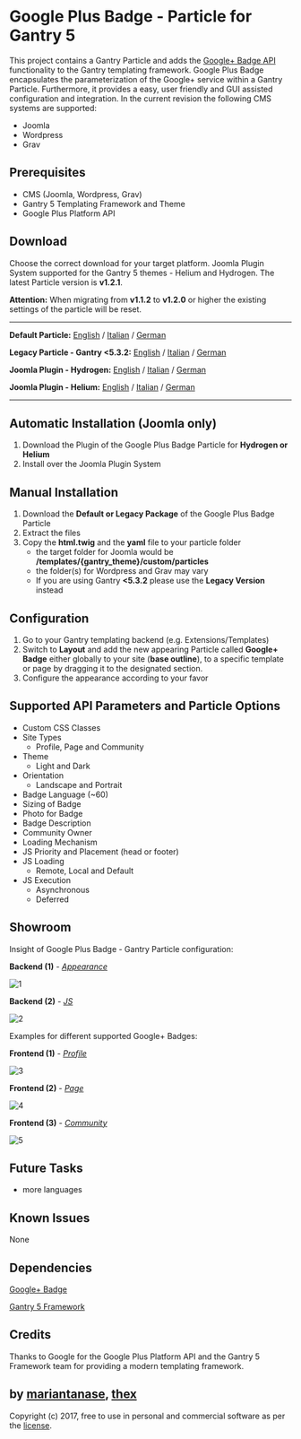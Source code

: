 # Google Plus Badge - Particle for Gantry 5
This project contains a Gantry Particle and adds the [Google+ Badge API](https://developers.google.com/+/web/badge/) functionality to the Gantry templating framework. Google Plus Badge encapsulates the parameterization of the Google+ service within a Gantry Particle. Furthermore, it provides a easy, user friendly and GUI assisted configuration and integration. In the current revision the following CMS systems are supported:
* Joomla
* Wordpress
* Grav

## Prerequisites
* CMS (Joomla, Wordpress, Grav)
* Gantry 5 Templating Framework and Theme
* Google Plus Platform API

## Download
Choose the correct download for your target platform. Joomla Plugin System supported for the Gantry 5 themes - Helium and Hydrogen. The latest Particle version is **v1.2.1**.

**Attention:** When migrating from **v1.1.2** to **v1.2.0** or higher the existing settings of the particle will be reset.
___
**Default Particle:**
[English](https://github.com/thexmanxyz/Google-Plus-Badge-Gantry/releases/download/v1.2.1/gpb.particle.only.EN.v1.2.1.zip) / [Italian](https://github.com/thexmanxyz/Google-Plus-Badge-Gantry/releases/download/v1.2.1/gpb.particle.only.IT.v1.2.1.zip) / [German](https://github.com/thexmanxyz/Google-Plus-Badge-Gantry/releases/download/v1.2.1/gpb.particle.only.DE.v1.2.1.zip)

**Legacy Particle - Gantry <5.3.2:**
[English](https://github.com/thexmanxyz/Google-Plus-Badge-Gantry/releases/download/v1.2.1/gpb.particle.only.legacy.EN.v1.2.1.zip) / [Italian](https://github.com/thexmanxyz/Google-Plus-Badge-Gantry/releases/download/v1.2.1/gpb.particle.only.legacy.IT.v1.2.1.zip) / [German](https://github.com/thexmanxyz/Google-Plus-Badge-Gantry/releases/download/v1.2.1/gpb.particle.only.legacy.DE.v1.2.1.zip)

**Joomla Plugin - Hydrogen:**
[English](https://github.com/thexmanxyz/Google-Plus-Badge-Gantry/releases/download/v1.2.1/gpb.j3.hydrogen.EN.v1.2.1.zip) / [Italian](https://github.com/thexmanxyz/Google-Plus-Badge-Gantry/releases/download/v1.2.1/gpb.j3.hydrogen.IT.v1.2.1.zip) / [German](https://github.com/thexmanxyz/Google-Plus-Badge-Gantry/releases/download/v1.2.1/gpb.j3.hydrogen.DE.v1.2.1.zip)

**Joomla Plugin - Helium:**
[English](https://github.com/thexmanxyz/Google-Plus-Badge-Gantry/releases/download/v1.2.1/gpb.j3.helium.EN.v1.2.1.zip) / [Italian](https://github.com/thexmanxyz/Google-Plus-Badge-Gantry/releases/download/v1.2.1/gpb.j3.helium.IT.v1.2.1.zip) / [German](https://github.com/thexmanxyz/Google-Plus-Badge-Gantry/releases/download/v1.2.1/gpb.j3.helium.DE.v1.2.1.zip)
___

## Automatic Installation (Joomla only)
1. Download the Plugin of the Google Plus Badge Particle for **Hydrogen or Helium**
2. Install over the Joomla Plugin System

## Manual Installation
1. Download the **Default or Legacy Package** of the Google Plus Badge Particle
2. Extract the files
3. Copy the **html.twig** and the **yaml** file to your particle folder 
   * the target folder for Joomla would be **/templates/{gantry_theme}/custom/particles**
   * the folder(s) for Wordpress and Grav may vary
   * If you are using Gantry **<5.3.2** please use the **Legacy Version** instead
   
## Configuration
 1. Go to your Gantry templating backend (e.g. Extensions/Templates)
 2. Switch to **Layout** and add the new appearing Particle called **Google+ Badge** either globally to your site (**base outline**), to a specific template or page by dragging it to the designated section.
 3. Configure the appearance according to your favor
 
## Supported API Parameters and Particle Options
* Custom CSS Classes
* Site Types
  * Profile, Page and Community
* Theme
  * Light and Dark
* Orientation
  * Landscape and Portrait
* Badge Language (~60)
* Sizing of Badge
* Photo for Badge
* Badge Description
* Community Owner
* Loading Mechanism
* JS Priority and Placement (head or footer)
* JS Loading
  * Remote, Local and Default
* JS Execution
  * Asynchronous
  * Deferred

## Showroom
Insight of Google Plus Badge - Gantry Particle configuration:

**Backend (1)** - *[Appearance](/screenshots/backend_appearance.png)*

![1](/screenshots/backend_appearance.png)

**Backend (2)** - *[JS](/screenshots/backend_js.png)*

![2](/screenshots/backend_js.png)

Examples for different supported Google+ Badges:

**Frontend (1)** - *[Profile](/screenshots/frontend_profile.png)*

![3](/screenshots/frontend_profile.png)

**Frontend (2)** - *[Page](/screenshots/frontend_page.png)*

![4](/screenshots/frontend_page.png)

**Frontend (3)** - *[Community](/screenshots/frontend_community.png)*

![5](/screenshots/frontend_community.png)

## Future Tasks
* more languages

## Known Issues
None

## Dependencies
[Google+ Badge](https://developers.google.com/+/web/badge/)

[Gantry 5 Framework](http://gantry.org/)

## Credits
Thanks to Google for the Google Plus Platform API and the Gantry 5 Framework team for providing a modern templating framework.

## by [mariantanase](https://github.com/mariantanase), [thex](https://github.com/thexmanxyz)
Copyright (c) 2017, free to use in personal and commercial software as per the [license](/LICENSE.md).
